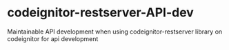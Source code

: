 # codeignitor-restserver-API-dev
Maintainable API development when using codeignitor-restserver library on codeignitor for api development
